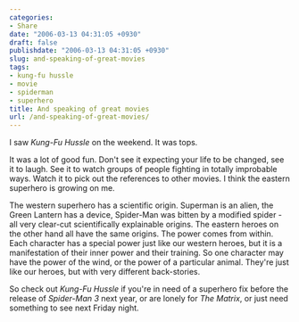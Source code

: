 ```yaml
---
categories:
- Share
date: "2006-03-13 04:31:05 +0930"
draft: false
publishdate: "2006-03-13 04:31:05 +0930"
slug: and-speaking-of-great-movies
tags:
- kung-fu hussle
- movie
- spiderman
- superhero
title: And speaking of great movies
url: /and-speaking-of-great-movies/
---
```

I saw *Kung-Fu Hussle* on the weekend. It was tops.

It was a lot of good fun. Don't see it expecting your life to be
changed, see it to laugh. See it to watch groups of people fighting in
totally improbable ways. Watch it to pick out the references to other
movies. I think the eastern superhero is growing on me.

The western superhero has a scientific origin. Superman is an alien, the
Green Lantern has a device, Spider-Man was bitten by a modified spider -
all very clear-cut scientifically explainable origins. The eastern
heroes on the other hand all have the same origins. The power comes from
within. Each character has a special power just like our western heroes,
but it is a manifestation of their inner power and their training. So
one character may have the power of the wind, or the power of a
particular animal. They're just like our heroes, but with very different
back-stories.

So check out *Kung-Fu Hussle* if you're in need of a superhero fix
before the release of *Spider-Man 3* next year, or are lonely for *The
Matrix*, or just need something to see next Friday night.